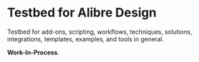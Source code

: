 # Testbed for Alibre Design

Testbed for add-ons, scripting, workflows, techniques, solutions, integrations, templates, examples, and tools in general.

**Work-In-Process**.
